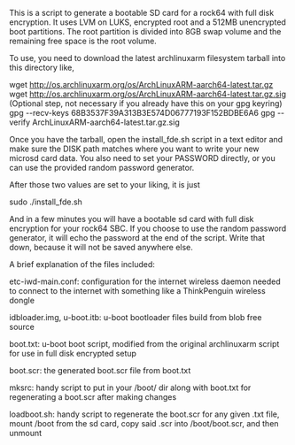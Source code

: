 This is a script to generate a bootable SD card for a rock64 with full disk encryption. It uses LVM on LUKS, encrypted root and a 512MB unencrypted boot partitions. The root partition is divided into 8GB swap volume and the remaining free space is the root volume.

To use, you need to download the latest archlinuxarm filesystem tarball into this directory like,

wget http://os.archlinuxarm.org/os/ArchLinuxARM-aarch64-latest.tar.gz
wget http://os.archlinuxarm.org/os/ArchLinuxARM-aarch64-latest.tar.gz.sig
(Optional step, not necessary if you already have this on your gpg keyring)
gpg --recv-keys 68B3537F39A313B3E574D06777193F152BDBE6A6
gpg --verify ArchLinuxARM-aarch64-latest.tar.gz.sig

Once you have the tarball, open the install_fde.sh script in a text editor and make sure the DISK path matches where you want to write your new microsd card data. You also need to set your PASSWORD directly, or you can use the provided random password generator.

After those two values are set to your liking, it is just

sudo ./install_fde.sh

And in a few minutes you will have a bootable sd card with full disk encryption for your rock64 SBC. If you choose to use the random password generator, it will echo the password at the end of the script. Write that down, because it will not be saved anywhere else.

A brief explanation of the files included:

etc-iwd-main.conf: configuration for the internet wireless daemon needed to connect to the internet with something like a ThinkPenguin wireless dongle

idbloader.img, u-boot.itb: u-boot bootloader files build from blob free source 

boot.txt: u-boot boot script, modified from the original archlinuxarm script for use in full disk encrypted setup

boot.scr: the generated boot.scr file from boot.txt

mksrc: handy script to put in your /boot/ dir along with boot.txt for regenerating a boot.scr after making changes

loadboot.sh: handy script to regenerate the boot.scr for any given <name>.txt file, mount /boot from the sd card, copy said <name>.scr into /boot/boot.scr, and then unmount

